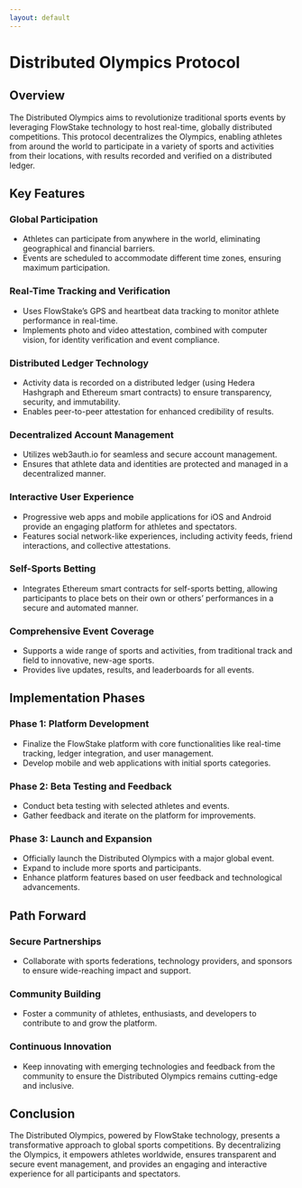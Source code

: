 ```yaml
---
layout: default
---
```

# Distributed Olympics Protocol

## Overview

The Distributed Olympics aims to revolutionize traditional sports events by leveraging FlowStake technology to host real-time, globally distributed competitions. This protocol decentralizes the Olympics, enabling athletes from around the world to participate in a variety of sports and activities from their locations, with results recorded and verified on a distributed ledger.

## Key Features

### Global Participation

- Athletes can participate from anywhere in the world, eliminating geographical and financial barriers.
- Events are scheduled to accommodate different time zones, ensuring maximum participation.

### Real-Time Tracking and Verification

- Uses FlowStake’s GPS and heartbeat data tracking to monitor athlete performance in real-time.
- Implements photo and video attestation, combined with computer vision, for identity verification and event compliance.

### Distributed Ledger Technology

- Activity data is recorded on a distributed ledger (using Hedera Hashgraph and Ethereum smart contracts) to ensure transparency, security, and immutability.
- Enables peer-to-peer attestation for enhanced credibility of results.

### Decentralized Account Management

- Utilizes web3auth.io for seamless and secure account management.
- Ensures that athlete data and identities are protected and managed in a decentralized manner.

### Interactive User Experience

- Progressive web apps and mobile applications for iOS and Android provide an engaging platform for athletes and spectators.
- Features social network-like experiences, including activity feeds, friend interactions, and collective attestations.

### Self-Sports Betting

- Integrates Ethereum smart contracts for self-sports betting, allowing participants to place bets on their own or others’ performances in a secure and automated manner.

### Comprehensive Event Coverage

- Supports a wide range of sports and activities, from traditional track and field to innovative, new-age sports.
- Provides live updates, results, and leaderboards for all events.

## Implementation Phases

### Phase 1: Platform Development

- Finalize the FlowStake platform with core functionalities like real-time tracking, ledger integration, and user management.
- Develop mobile and web applications with initial sports categories.

### Phase 2: Beta Testing and Feedback

- Conduct beta testing with selected athletes and events.
- Gather feedback and iterate on the platform for improvements.

### Phase 3: Launch and Expansion

- Officially launch the Distributed Olympics with a major global event.
- Expand to include more sports and participants.
- Enhance platform features based on user feedback and technological advancements.

## Path Forward

### Secure Partnerships

- Collaborate with sports federations, technology providers, and sponsors to ensure wide-reaching impact and support.

### Community Building

- Foster a community of athletes, enthusiasts, and developers to contribute to and grow the platform.

### Continuous Innovation

- Keep innovating with emerging technologies and feedback from the community to ensure the Distributed Olympics remains cutting-edge and inclusive.

## Conclusion

The Distributed Olympics, powered by FlowStake technology, presents a transformative approach to global sports competitions. By decentralizing the Olympics, it empowers athletes worldwide, ensures transparent and secure event management, and provides an engaging and interactive experience for all participants and spectators.
